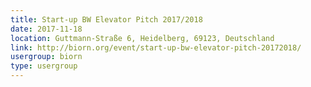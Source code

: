 ```yaml
---
title: Start-up BW Elevator Pitch 2017/2018
date: 2017-11-18
location: Guttmann-Straße 6, Heidelberg, 69123, Deutschland
link: http://biorn.org/event/start-up-bw-elevator-pitch-20172018/
usergroup: biorn
type: usergroup
---
```

